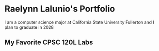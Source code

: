 # Raelynn Lalunio's Portfolio

I am a computer science major at California State University Fullerton and I plan to graduate in 2028

## My Favorite CPSC 120L Labs